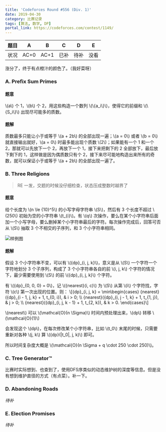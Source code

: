 ```yaml
---
title: 'Codeforces Round #556 (Div. 1)'
date: 2019-04-30
category: 比赛记录
tags: [算法, 数学, DP]
portal_link: https://codeforces.com/contest/1149/
---
```


| 题目 | A | B | C | D | E |
| ---- | - | - | - | - | - |
| 状况 | AC+0 | AC+1 | 已补 | 待补 | 没看 |

涨分了，终于有点橙汁的颜色了。（我好菜呀）

<!-- more -->

<!-- toc -->


### A. Prefix Sum Primes

#### 题意

\\(a\\) 个 1，\\(b\\) 个 2，用这些构造一个数列 \\(\\{a\_i\\}\\)，使得它的前缀和 \\(\\{S_i\\}\\) 出现尽可能多的质数。

#### 题解

质数最多只能让小于或等于 \\(a + 2b\\) 的全部出现一遍；<!--
-->\\(a = 0\\) 或者 \\(b = 0\\) 就直接输出就好，\\(a = 0\\) 时最多能出现个质数 \\(2\\)；<!--
-->如果能有一个 1 和一个 2，那就可以先放下一个 2，再放下一个 1，接下来把剩下的 2 全部放下，最后放下剩下的 1，<!--
-->这样做是因为偶质数只有个 2，接下来尽可能地构造出来所有的奇数，就可以保证小于或等于 \\(a + 2b\\) 的全部出现一遍了。


### B. Three Religions

> RE 一发，交题的时候没仔细检查，状态压成整数时越界了

#### 题意

给个长度为 \\(n \le {10}^5\\) 的小写字母字符串 \\(S\\)，然后有 3 个长度不超过 \\(250\\) 初始为空的小字符串 \\(t\_{i}\\)。<!--
-->有 \\(q\\) 次操作，要么在某个小字符串后面加一个小写字母，要么删掉某个小字符串最后的字符。<!--
-->每次操作完成后，回答可否从 \\(S\\) 抽取 3 个不相交的子序列，和 3 个小字符串相同。

![样例图](https://codeforces.com/predownloaded/0b/98/0b98944fc9123a2217b01d04058c297699525ea6.png)

#### 题解

假设 3 个小字符串不变，可以有 \\({dp}\_{i, j, k}\\)，意义是从 \\(S\\) 一个字符一个字符地划分 3 个子序列，构成了 3 个小字符串各自的前 \\(i, j, k\\) 个字符的情况下，最少需要使用到 \\(S\\) 的前 \\({dp}\_{i, j, k}\\) 个字符。

有 \\({dp}\_{0, 0, 0} = 0\\)，记 \\({nearest}(i, c)\\) 为 \\(S\\) 从第 \\(i\\) 个字符找，字符 \\(c\\) 第一次出现的位置。<!--
-->则：
\\[{dp}\_{i, j, k} = \min\begin{cases}
{nearest}({dp}\_{i - 1, j, k} + 1, t\_{0, i}), & i > 0; \\\\
{nearest}({dp}\_{i, j - 1, k} + 1, t\_{1, j}), & j > 0; \\\\
{nearest}({dp}\_{i, j, k - 1} + 1, t\_{2, k}), & k > 0.
\end{cases}\\]

\\(nearest\\) 可以 \\(\mathcal{O}(n \Sigma)\\) 时间内预处理出来，\\(dp\\) 转移 \\(\mathcal{O}(1)\\)

会发现这个 \\(dp\\)，在每次修改某个小字符串，比如 \\(t\_0\\) 末尾的时候，只需要重新对各种 \\(j, k\\) 算 \\({dp}(|t\_0|, j, k)\\) 即可。

所以时间复杂度大概是 \\(\mathcal{O}(n \Sigma + q \cdot 250 \cdot 250)\\)。


### C. Tree Generator™

比赛时实际想到、也查到了，使用DFS序类似的动态维护树的深度等信息。<!--
-->但是没有想到维护直径的方式（有点菜）。补一下。




### D. Abandoning Roads

*待补*


### E. Election Promises

*待补*
